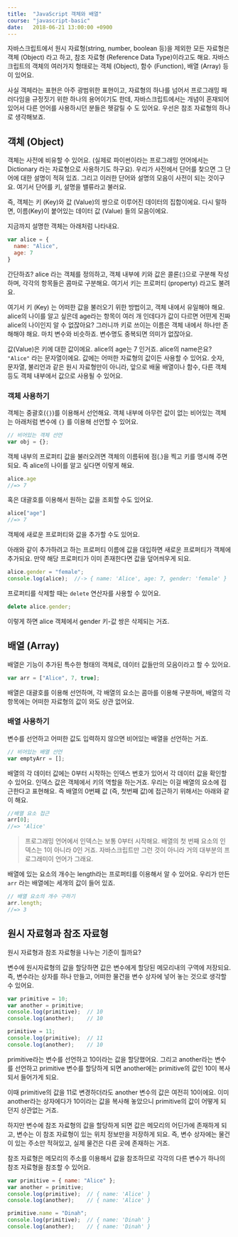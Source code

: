 ```yaml
---
title: 	"JavaScript 객체와 배열"
course: "javascript-basic"
date: 	2018-06-21 13:00:00 +0900
---
```




자바스크립트에서 원시 자료형(string, number, boolean 등)을 제외한 모든 자료형은 객체 (Object) 라고 하고, 참조 자료형 (Reference Data Type)이라고도 해요. 자바스크립트의 객체의 여러가지 형태로는 객체 (Object), 함수 (Function), 배열 (Array) 등이 있어요.

사실 객체라는 표현은 아주 광범위한 표현이고, 자료형의 하나를 넘어서 프로그래밍 패러다임을 규정짓기 위한 하나의 용어이기도 한데, 자바스크립트에서는 개념이 혼재되어 있어서 다른 언어를 사용하시던 분들은 헷갈릴 수 도 있어요. 우선은 참조 자료형의 하나로 생각해보죠. 





## 객체 (Object)

객체는 사전에 비유할 수 있어요. (실제로 파이썬이라는 프로그래밍 언어에서는 Dictionary 라는 자료형으로 사용하기도 하구요). 우리가 사전에서 단어를 찾으면 그 단어에 대한 설명이 적혀 있죠. 그리고 이러한 단어와 설명의 모음이 사전이 되는 것이구요. 여기서 단어를 키, 설명을 밸류라고 불러요.

즉, 객체는 키 (Key)와 값 (Value)의 쌍으로 이루어진 데이터의 집합이에요. 다시 말하면, 이름(Key)이 붙어있는 데이터 값 (Value) 들의 모음이에요.



지금까지 설명한 객체는 아래처럼 나타내요.

```js
var alice = {
  name: "Alice",
  age: 7
}
```

간단하죠? alice 라는 객체를 정의하고, 객체 내부에 키와 값은 콜론(:)으로 구분해 작성하며, 각각의 항목들은 콤마로 구분해요. 여기서 키는 프로퍼티 (property) 라고도 불려요. 

여기서 키 (Key) 는 어떠한 값을 불러오기 위한 방법이고, 객체 내에서 유일해야 해요. alice의 나이를 알고 싶은데 age라는 항목이 여러 개 인데다가 값이 다르면 어떤게 진짜 alice의 나이인지 알 수 없잖아요? 그러니까 키로 쓰이는 이름은 객체 내에서 하나만 존해해야 해요. 마치 변수와 비슷하죠. 변수명도 중복되면 의미가 없잖아요.

값(Value)은 키에 대한 값이에요. alice의 age는 7 인거죠. alice의 name은요? `"Alice"` 라는 문자열이에요. 값에는 어떠한 자료형의 값이든 사용할 수 있어요. 숫자, 문자열, 불리언과 같은 원시 자료형만이 아니라, 앞으로 배울 배열이나 함수, 다른 객체 등도 객체 내부에서 값으로 사용될 수 있어요.



### 객체 사용하기

객체는 중괄호(`{}`)를 이용해서 선언해요. 객체 내부에 아무런 값이 없는 비어있는 객체는 아래처럼 변수에 `{}` 를 이용해 선언할 수 있어요.

```js
// 비어있는 객체 선언
var obj = {};
```



객체 내부의 프로퍼티 값을 불러오려면 객체의 이름뒤에 점(.)을 찍고 키를 명시해 주면 되요. 즉 alice의 나이를 알고 싶다면 이렇게 해요.

```js
alice.age
//=> 7
```

혹은 대괄호를 이용해서 원하는 값을 조회할 수도 있어요.

```js
alice["age"]
//=> 7
```



객체에 새로운 프로퍼티와 값을 추가할 수도 있어요.

아래와 같이 추가하려고 하는 프로퍼티 이름에 값을 대입하면 새로운 프로퍼티가 객체에 추가되요. 만약 해당 프로퍼티가 이미 존재한다면 값을 덮어씌우게 되요.

```js
alice.gender = "female";
console.log(alice);  //-> { name: 'Alice', age: 7, gender: 'female' }
```



프로퍼티를 삭제할 때는 `delete` 연산자를 사용할 수 있어요.

```js
delete alice.gender;
```

이렇게 하면 alice 객체에서 gender 키-값 쌍은 삭제되는 거죠.





## 배열 (Array)

배열은 기능이 추가된 특수한 형태의 객체로, 데이터 값들만의 모음이라고 할 수 있어요. 

```javascript
var arr = ["Alice", 7, true];
```

배열은 대괄호를 이용해 선언하며, 각 배열의 요소는 콤마를 이용해 구분하며, 배열의 각 항목에는 어떠한 자료형의 값이 와도 상관 없어요.



### 배열 사용하기

변수를 선언하고 어떠한 값도 입력하지 않으면 비어있는 배열을 선언하는 거죠.

```js
// 비어있는 배열 선언
var emptyArr = [];
```



배열의 각 데이터 값에는 0부터 시작하는 인덱스 번호가 있어서 각 데이터 값을 확인할 수 있어요. 인덱스 값은 객체에서 키의 역할을 하는거죠. 우리는 이걸 배열의 요소에 접근한다고 표현해요. 즉 배열의 0번째 값 (즉, 첫번째 값)에 접근하기 위해서는 아래와 같이 해요.

```js
//배열 요소 접근
arr[0];
//=> 'Alice'
```

> 프로그래밍 언어에서 인덱스는 보통 0부터 시작해요. 배열의 첫 번째 요소의 인덱스는 1이 아니라 0인 거죠. 자바스크립트만 그런 것이 아니라 거의 대부분의 프로그래미이 언어가 그래요.



배열에 있는 요소의 개수는 length라는 프로퍼티를 이용해서 알 수 있어요. 우리가 만든 `arr` 라는 배열에는 세개의 값이 들어 있죠.

```js
// 배열 요소의 개수 구하기
arr.length;  
//=> 3
```





## 원시 자료형과 참조 자료형

원시 자료형과 참조 자료형을 나누는 기준이 뭘까요?

변수에 원시자료형의 값을 할당하면 값은 변수에게 할당된 메모리내의 구역에 저장되요. 즉, 변수라는 상자를 하나 만들고, 어떠한 물건을 변수 상자에 넣어 놓는 것으로 생각할 수 있어요.

```js
var primitive = 10;
var another = primitive;
console.log(primitive);  // 10
console.log(another);    // 10

primitive = 11;
console.log(primitive);  // 11
console.log(another);    // 10
```

primitive라는 변수를 선언하고 10이라는 값을 할당했어요. 그리고 another라는 변수를 선언하고 primitive 변수를 할당하게 되면 another에는 primitive의 값인 10이 복사되서 들어가게 되요.

이때 primitive의 값을 11로 변경하더라도 another 변수의 값은 여전히 10이에요. 이미 another라는 상자에다가 10이라는 값을 복사해 놓았으니 primitive의 값이 어떻게 되던지 상관없는 거죠.



하지만 변수에 참조 자료형의 값을 할당하게 되면 값은 메모리의 어딘가에 존재하게 되고, 변수는 이 참조 자료형이 있는 위치 정보만을 저장하게 되요. 즉, 변수 상자에는 물건이 있는 주소만 적혀있고, 실제 물건은 다른 곳에 존재하는 거죠. 

참조 자료형은 메모리의 주소를 이용해서 값을 참조하므로 각각의 다른 변수가 하나의 참조 자료형을 참조할 수 있어요.

```js
var primitive = { name: "Alice" };
var another = primitive;
console.log(primitive);  // { name: 'Alice' }
console.log(another);    // { name: 'Alice' }

primitive.name = "Dinah";
console.log(primitive);  // { name: 'Dinah' }
console.log(another);    // { name: 'Dinah' }
```



